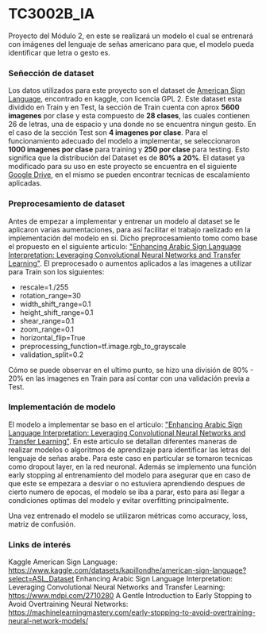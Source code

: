 # TC3002B_IA
Proyecto del Módulo 2, en este se realizará un modelo el cual se entrenará con imágenes del lenguaje de señas americano para que, el modelo pueda identificar que letra o gesto es.

### Señección de dataset
Los datos utilizados para este proyecto son el dataset de [American  Sign Language](https://www.kaggle.com/datasets/kapillondhe/american-sign-language?select=ASL_Dataset), encontrado en kaggle, con licencia GPL 2. Este dataset esta dividido en Train y en Test, la sección de Train cuenta con aprox **5600 imagenes** por clase y esta compuesto de **28 clases**, las cuales contienen 26 de letras, una de espacio y una donde no se encuentra ningun gesto. En el caso de la sección Test son **4 imagenes por clase**.
Para el funcionamiento adecuado del modelo a implementar, se seleccionaron **1000 imagenes por clase** para training y **250 por clase** para testing. Esto significa que la distribución del Dataset es de **80% a 20%**. El dataset ya modificado para su uso en este proyecto se encuentra en el siguiente [Google Drive](https://drive.google.com/drive/folders/12T7WFUGrXnJnKvZKeLaGCPVRHsZfRWJj?usp=sharing), en el mismo se pueden encontrar tecnicas de escalamiento aplicadas.

### Preprocesamiento de dataset
Antes de empezar a implementar y entrenar un modelo al dataset se le aplicaron varias aumentaciones, para así facilitar el trabajo raelizado en la implementación del modelo en si. Dicho preprocesamiento tomo como base el propuesto en el siguiente articulo: ["Enhancing Arabic Sign Language Interpretation: Leveraging Convolutional Neural Networks and Transfer Learning"](https://www.mdpi.com/2710280). El preprocesado o aumentos aplicados a las imagenes a utilizar para Train son los siguientes: 
- rescale=1./255
- rotation_range=30
- width_shift_range=0.1
- height_shift_range=0.1
- shear_range=0.1
- zoom_range=0.1
- horizontal_flip=True
- preprocessing_function=tf.image.rgb_to_grayscale
- validation_split=0.2

Cómo se puede observar en el ultimo punto, se hizo una división de 80% - 20% en las imagenes en Train para así contar con una validación previa a Test.

### Implementación de modelo
El modelo a implementar se baso en el articulo: ["Enhancing Arabic Sign Language Interpretation: Leveraging Convolutional Neural Networks and Transfer Learning"](https://www.mdpi.com/2710280). En este articulo se detallan diferentes maneras de realizar modelos o algoritmos de aprendizaje para identificar las letras del lenguaje de señas arabe. Para este caso en particular se tomaron tecnicas como dropout layer, en la red neuronal. Además se implemento una función early stopping al entrenamiento del modelo para asegurar que en caso de que este se empezara a desviar o no estuviera aprendiendo despues de cierto numero de epocas, el modelo se iba a parar, esto para así llegar a condiciones optimas del modelo y evitar overfitting principalmente.

Una vez entrenado el modelo se utilizaron métricas como accuracy, loss, matriz de confusión.


### Links de interés 
Kaggle American  Sign Language: https://www.kaggle.com/datasets/kapillondhe/american-sign-language?select=ASL_Dataset
Enhancing Arabic Sign Language Interpretation: Leveraging Convolutional Neural Networks and Transfer Learning: https://www.mdpi.com/2710280
A Gentle Introduction to Early Stopping to Avoid Overtraining Neural Networks: https://machinelearningmastery.com/early-stopping-to-avoid-overtraining-neural-network-models/
